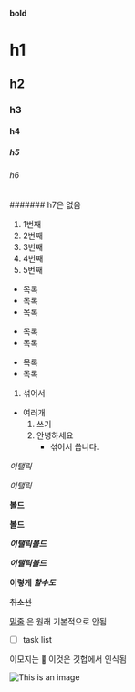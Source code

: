 **bold** 
# h1
## h2
### h3
#### h4 
##### h5
###### h6
####### h7은 없음

1. 1번째
2. 2번째
3. 3번째
1. 4번째
1. 5번째

- 목록
- 목록
- 목록
* 목록
* 목록
+ 목록
+ 목록
  
1. 섞어서
- 여러개
  1. 쓰기
  2. 안녕하세요
     - 섞어서 씁니다.

_이탤릭_

*이탤릭*

__볼드__ 

**볼드**

___이탤릭볼드___

***이탤릭볼드***

**이렇게 _할수도_**

~~취소선~~

<U>밑줄</U> 은 원래 기본적으로 안됨

- [ ] task list

이모지는 :blue_heart: 이것은 깃헙에서 인식됨


![This is an image](https://myoctocat.com/assets/images/base-octocat.svg)